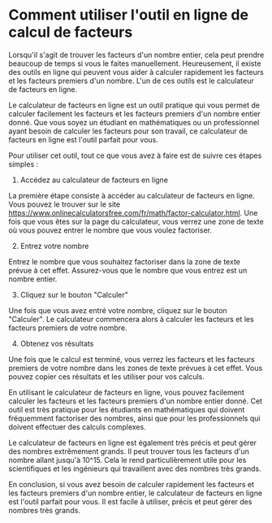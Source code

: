 Comment utiliser l'outil en ligne de calcul de facteurs
=======================================================

Lorsqu'il s'agit de trouver les facteurs d'un nombre entier, cela peut prendre beaucoup de temps si vous le faites manuellement. Heureusement, il existe des outils en ligne qui peuvent vous aider à calculer rapidement les facteurs et les facteurs premiers d'un nombre. L'un de ces outils est le calculateur de facteurs en ligne.

Le calculateur de facteurs en ligne est un outil pratique qui vous permet de calculer facilement les facteurs et les facteurs premiers d'un nombre entier donné. Que vous soyez un étudiant en mathématiques ou un professionnel ayant besoin de calculer les facteurs pour son travail, ce calculateur de facteurs en ligne est l'outil parfait pour vous.

Pour utiliser cet outil, tout ce que vous avez à faire est de suivre ces étapes simples :

1. Accédez au calculateur de facteurs en ligne

La première étape consiste à accéder au calculateur de facteurs en ligne. Vous pouvez le trouver sur le site <https://www.onlinecalculatorsfree.com/fr/math/factor-calculator.html>. Une fois que vous êtes sur la page du calculateur, vous verrez une zone de texte où vous pouvez entrer le nombre que vous voulez factoriser.

2. Entrez votre nombre

Entrez le nombre que vous souhaitez factoriser dans la zone de texte prévue à cet effet. Assurez-vous que le nombre que vous entrez est un nombre entier.

3. Cliquez sur le bouton "Calculer"

Une fois que vous avez entré votre nombre, cliquez sur le bouton "Calculer". Le calculateur commencera alors à calculer les facteurs et les facteurs premiers de votre nombre.

4. Obtenez vos résultats

Une fois que le calcul est terminé, vous verrez les facteurs et les facteurs premiers de votre nombre dans les zones de texte prévues à cet effet. Vous pouvez copier ces résultats et les utiliser pour vos calculs.

En utilisant le calculateur de facteurs en ligne, vous pouvez facilement calculer les facteurs et les facteurs premiers d'un nombre entier donné. Cet outil est très pratique pour les étudiants en mathématiques qui doivent fréquemment factoriser des nombres, ainsi que pour les professionnels qui doivent effectuer des calculs complexes.

Le calculateur de facteurs en ligne est également très précis et peut gérer des nombres extrêmement grands. Il peut trouver tous les facteurs d'un nombre allant jusqu'à 10^15. Cela le rend particulièrement utile pour les scientifiques et les ingénieurs qui travaillent avec des nombres très grands.

En conclusion, si vous avez besoin de calculer rapidement les facteurs et les facteurs premiers d'un nombre entier, le calculateur de facteurs en ligne est l'outil parfait pour vous. Il est facile à utiliser, précis et peut gérer des nombres très grands.